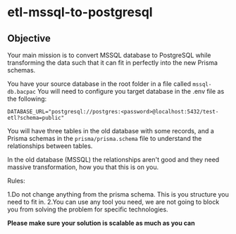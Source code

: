 # etl-mssql-to-postgresql

## Objective

Your main mission is to convert MSSQL database to PostgreSQL while transforming the data such that
it can fit in perfectly into the new Prisma schemas.

You have your source database in the root folder in a file called `mssql-db.bacpac`
You will need to configure you target database in the .env file as the following:

    DATABASE_URL="postgresql://postgres:<password>@localhost:5432/test-etl?schema=public"

You will have three tables in the old database with some records, and a Prisma schemas in the `prisma/prisma.schema` file
to understand the relationships between tables.

In the old database (MSSQL) the relationships aren't good and they need massive transformation, how you that this is on you.

Rules:

1.Do not change anything from the prisma schema. This is you structure you need to fit in.
2.You can use any tool you need, we are not going to block you from solving the problem for specific technologies.

**Please make sure your solution is scalable as much as you can**
